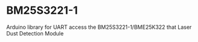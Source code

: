 # BM25S3221-1
Arduino library for UART access the BM25S3221-1/BME25K322 that Laser Dust Detection Module

